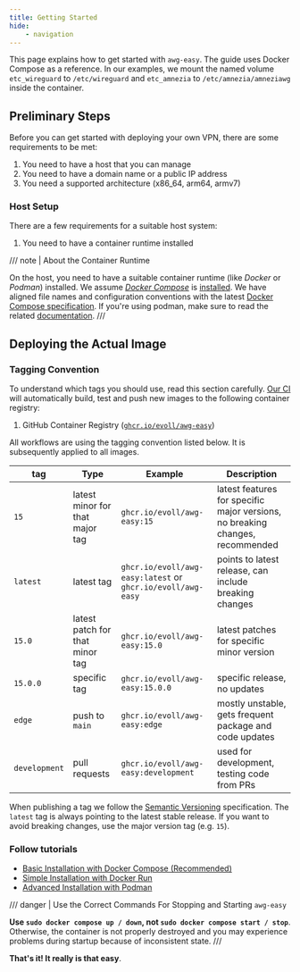 ```yaml
---
title: Getting Started
hide:
    - navigation
---
```


This page explains how to get started with `awg-easy`. The guide uses Docker Compose as a reference. In our examples, we mount the named volume `etc_wireguard` to `/etc/wireguard` and `etc_amnezia` to `/etc/amnezia/amneziawg` inside the container.

## Preliminary Steps

Before you can get started with deploying your own VPN, there are some requirements to be met:

1. You need to have a host that you can manage
2. You need to have a domain name or a public IP address
3. You need a supported architecture (x86_64, arm64, armv7)

### Host Setup

There are a few requirements for a suitable host system:

1. You need to have a container runtime installed

/// note | About the Container Runtime

On the host, you need to have a suitable container runtime (like _Docker_ or _Podman_) installed. We assume [_Docker Compose_][docker-compose] is [installed][docker-compose-installation]. We have aligned file names and configuration conventions with the latest [Docker Compose specification][docker-compose-specification].
If you're using podman, make sure to read the related [documentation][docs-podman].
///

[docker-compose]: https://docs.docker.com/compose/
[docker-compose-installation]: https://docs.docker.com/compose/install/
[docker-compose-specification]: https://docs.docker.com/compose/compose-file/
[docs-podman]: ./examples/tutorials/podman-nft.md

## Deploying the Actual Image

### Tagging Convention

To understand which tags you should use, read this section carefully. [Our CI][github-ci] will automatically build, test and push new images to the following container registry:

1. GitHub Container Registry ([`ghcr.io/evoll/awg-easy`][ghcr-image])

All workflows are using the tagging convention listed below. It is subsequently applied to all images.

| tag           | Type                            | Example                                                       | Description                                                                   |
| ------------- | ------------------------------- | ------------------------------------------------------------- | ----------------------------------------------------------------------------- |
| `15`          | latest minor for that major tag | `ghcr.io/evoll/awg-easy:15`                                  | latest features for specific major versions, no breaking changes, recommended |
| `latest`      | latest tag                      | `ghcr.io/evoll/awg-easy:latest` or `ghcr.io/evoll/awg-easy` | points to latest release, can include breaking changes                        |
| `15.0`        | latest patch for that minor tag | `ghcr.io/evoll/awg-easy:15.0`                                | latest patches for specific minor version                                     |
| `15.0.0`      | specific tag                    | `ghcr.io/evoll/awg-easy:15.0.0`                              | specific release, no updates                                                  |
| `edge`        | push to `main`                | `ghcr.io/evoll/awg-easy:edge`                                | mostly unstable, gets frequent package and code updates                       |
| `development` | pull requests                   | `ghcr.io/evoll/awg-easy:development`                         | used for development, testing code from PRs                                   |

<!-- ref: major version -->

When publishing a tag we follow the [Semantic Versioning][semver] specification. The `latest` tag is always pointing to the latest stable release. If you want to avoid breaking changes, use the major version tag (e.g. `15`).

[github-ci]: https://github.com/evoll/awg-easy/actions
[ghcr-image]: https://github.com/evoll/awg-easy/pkgs/container/awg-easy
[semver]: https://semver.org/

### Follow tutorials

- [Basic Installation with Docker Compose (Recommended)](./examples/tutorials/basic-installation.md)
- [Simple Installation with Docker Run](./examples/tutorials/docker-run.md)
- [Advanced Installation with Podman](./examples/tutorials/podman-nft.md)

/// danger | Use the Correct Commands For Stopping and Starting `awg-easy`

**Use `sudo docker compose up / down`, not `sudo docker compose start / stop`**. Otherwise, the container is not properly destroyed and you may experience problems during startup because of inconsistent state.
///

**That's it! It really is that easy**.
